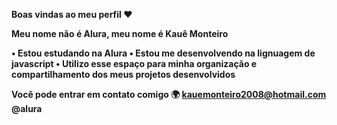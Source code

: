<b> Boas vindas ao meu perfil ❤️ <b>

Meu nome não é Alura, meu nome é Kauê Monteiro

• Estou estudando na Alura
• Estou me desenvolvendo na lignuagem de javascript
• Utilizo esse espaço para minha organização e compartilhamento dos meus projetos desenvolvidos

<b> Você pode entrar em contato comigo <b> 🌍
kauemonteiro2008@hotmail.com
@alura

